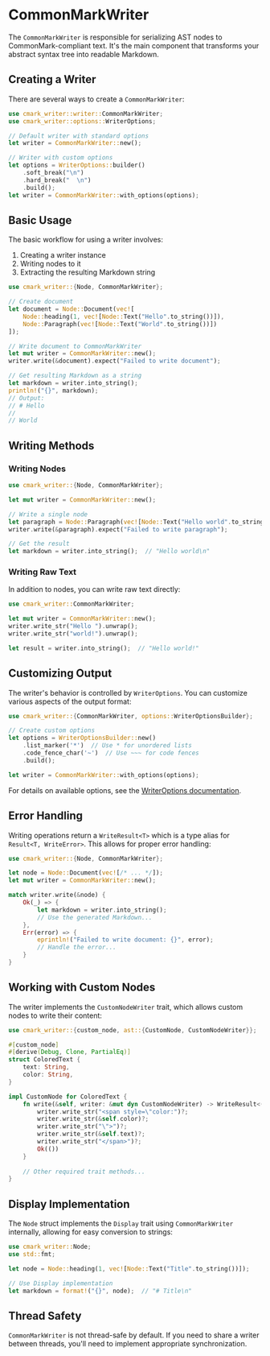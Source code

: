 # CommonMarkWriter

The `CommonMarkWriter` is responsible for serializing AST nodes to CommonMark-compliant text. It's the main component that transforms your abstract syntax tree into readable Markdown.

## Creating a Writer

There are several ways to create a `CommonMarkWriter`:

```rust
use cmark_writer::writer::CommonMarkWriter;
use cmark_writer::options::WriterOptions;

// Default writer with standard options
let writer = CommonMarkWriter::new();

// Writer with custom options
let options = WriterOptions::builder()
    .soft_break("\n")
    .hard_break("  \n")
    .build();
let writer = CommonMarkWriter::with_options(options);
```

## Basic Usage

The basic workflow for using a writer involves:

1. Creating a writer instance
2. Writing nodes to it
3. Extracting the resulting Markdown string

```rust
use cmark_writer::{Node, CommonMarkWriter};

// Create document
let document = Node::Document(vec![
    Node::heading(1, vec![Node::Text("Hello".to_string())]),
    Node::Paragraph(vec![Node::Text("World".to_string())])
]);

// Write document to CommonMarkWriter
let mut writer = CommonMarkWriter::new();
writer.write(&document).expect("Failed to write document");

// Get resulting Markdown as a string
let markdown = writer.into_string();
println!("{}", markdown);
// Output:
// # Hello
// 
// World
```

## Writing Methods

### Writing Nodes

```rust
use cmark_writer::{Node, CommonMarkWriter};

let mut writer = CommonMarkWriter::new();

// Write a single node
let paragraph = Node::Paragraph(vec![Node::Text("Hello world".to_string())]);
writer.write(&paragraph).expect("Failed to write paragraph");

// Get the result
let markdown = writer.into_string();  // "Hello world\n"
```

### Writing Raw Text

In addition to nodes, you can write raw text directly:

```rust
use cmark_writer::CommonMarkWriter;

let mut writer = CommonMarkWriter::new();
writer.write_str("Hello ").unwrap();
writer.write_str("world!").unwrap();

let result = writer.into_string();  // "Hello world!"
```

## Customizing Output

The writer's behavior is controlled by `WriterOptions`. You can customize various aspects of the output format:

```rust
use cmark_writer::{CommonMarkWriter, options::WriterOptionsBuilder};

// Create custom options
let options = WriterOptionsBuilder::new()
    .list_marker('*')  // Use * for unordered lists
    .code_fence_char('~')  // Use ~~~ for code fences
    .build();

let writer = CommonMarkWriter::with_options(options);
```

For details on available options, see the [WriterOptions documentation](./options).

## Error Handling

Writing operations return a `WriteResult<T>` which is a type alias for `Result<T, WriteError>`. This allows for proper error handling:

```rust
use cmark_writer::{Node, CommonMarkWriter};

let node = Node::Document(vec![/* ... */]);
let mut writer = CommonMarkWriter::new();

match writer.write(&node) {
    Ok(_) => {
        let markdown = writer.into_string();
        // Use the generated Markdown...
    },
    Err(error) => {
        eprintln!("Failed to write document: {}", error);
        // Handle the error...
    }
}
```

## Working with Custom Nodes

The writer implements the `CustomNodeWriter` trait, which allows custom nodes to write their content:

```rust
use cmark_writer::{custom_node, ast::{CustomNode, CustomNodeWriter}};

#[custom_node]
#[derive(Debug, Clone, PartialEq)]
struct ColoredText {
    text: String,
    color: String,
}

impl CustomNode for ColoredText {
    fn write(&self, writer: &mut dyn CustomNodeWriter) -> WriteResult<()> {
        writer.write_str("<span style=\"color:")?;
        writer.write_str(&self.color)?;
        writer.write_str("\">")?;
        writer.write_str(&self.text)?;
        writer.write_str("</span>")?;
        Ok(())
    }
    
    // Other required trait methods...
}
```

## Display Implementation

The `Node` struct implements the `Display` trait using `CommonMarkWriter` internally, allowing for easy conversion to strings:

```rust
use cmark_writer::Node;
use std::fmt;

let node = Node::heading(1, vec![Node::Text("Title".to_string())]);

// Use Display implementation 
let markdown = format!("{}", node);  // "# Title\n"
```

## Thread Safety

`CommonMarkWriter` is not thread-safe by default. If you need to share a writer between threads, you'll need to implement appropriate synchronization.
